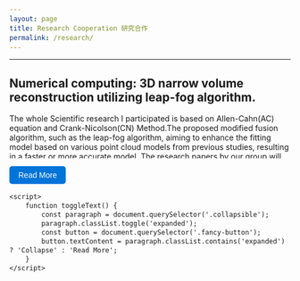 ```yaml
---
layout: page
title: Research Cooperation 研究合作
permalink: /research/
---
```


---

<html lang="en">
<head>
    <meta charset="UTF-8">
    <meta name="viewport" content="width=device-width, initial-scale=1.0">
    <style>
        .collapsible {
            max-height: 80px;
            overflow: hidden;
            transition: max-height 0.3s ease;
        }
        .expanded {
            max-height: none;
        }
        .fancy-button {
        background-color: #0074D9; 
        color: #FFFFFF;
        border: none;
        padding: 8px 16px;
        border-radius: 5px;
        font-size: 14px; 
        cursor: pointer;
        transition: background-color 0.3s ease;
    }
    .fancy-button:hover {
        background-color: #0056A0; 
    }
    </style>
</head>
<body>
    <h2>Numerical computing: 3D narrow volume reconstruction utilizing leap-fog algorithm.</h2>
    <p class="collapsible">
            The whole Scientific research I participated is based on Allen-Cahn(AC) equation and Crank-Nicolson(CN) Method.The proposed modified fusion algorithm, such as the leap-fog algorithm, aiming to enhance the fitting model based on various point cloud models from previous studies, resulting in a faster or more accurate model. The research papers by our group will outline requirements for energy stability, numerical robustness, and code operability of the model.<br/> 
        <br/> 
            我目前参与之科研基于Allen-Cahn(AC)方程與Crank-Nicolson(CN)方法。根據不同的點雲模型，我們提出了一種修正後的融合改良算法(如leap-fog algorithm)可以在前人的研究上更加精進我們的擬合模型，從而擁有更快的或更精確的模型。
課題組的研究論文將會對模型的能量穩定性、數值魯棒性以及代碼實操性提出要求。<br/> 
        <br/> 
            Below are some of the thesis results:
        <br/> 
        <br/> 
            <img src="/images/research/point_disk3.png" alt="pointcloud_disk">
        <br/>
        <br/>
            <img src="/images/research/point_tea.png" alt="pointcloud_tea">
        <br/>
        <br/>
            <img src="/images/research/disk1.png" alt="disk">
        <br/>
        <br/>
            <img src="/images/research/tea.png" alt="tea">
        <br/>
        <br/>
            <img src="/images/research/GoldenDragon.png" alt="GD">
        <br/>
<br/> 
(Warning: Please note that our papers are not yet public! Please do not distribute these results without permission! I reserve the right to pursue legal action.)<br/> 
<br/> 
(警告:請注意，目前論文尚未公開！閣下請勿未經允許私自傳播此結果！本人保留依法追究責任之權利。)
    </p>
    <button class="fancy-button" onclick="toggleText()">Read More</button>

    <script>
        function toggleText() {
            const paragraph = document.querySelector('.collapsible');
            paragraph.classList.toggle('expanded');
            const button = document.querySelector('.fancy-button');
            button.textContent = paragraph.classList.contains('expanded') ? 'Collapse' : 'Read More';
        }
    </script>
</body>
</html>





